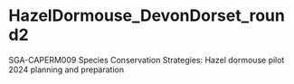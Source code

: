 # HazelDormouse_DevonDorset_round2
SGA-CAPERM009 Species Conservation Strategies: Hazel dormouse pilot 2024 planning and preparation
